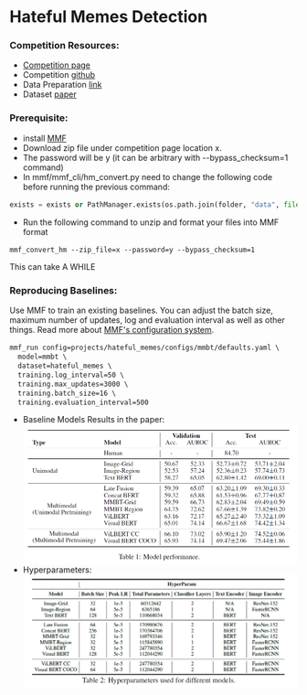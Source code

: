 # Hateful Memes Detection

### Competition Resources:

- [Competition page](https://hatefulmemeschallenge.com/)
- Competition [github](https://github.com/VictorCallejas/FB_MMHM)
- Data Preparation [link](https://github.com/facebookresearch/mmf/blob/master/projects/hateful_memes/README.md#prerequisites)
- Dataset [paper](https://arxiv.org/abs/2005.04790)


### Prerequisite: 
- install [MMF](https://mmf.sh/docs)
- Download zip file under competition page location x.
- The password will be y (it can be arbitrary with --bypass_checksum=1 command)
- In mmf/mmf_cli/hm_convert.py need to change the following code before running the previous command:
```python
exists = exists or PathManager.exists(os.path.join(folder, "data", file)) to exists = exists or PathManager.exists(os.path.join(folder, "hateful_memes", file))
```
- Run the following command to unzip and format your files into MMF format
```
mmf_convert_hm --zip_file=x --password=y --bypass_checksum=1
```
This can take A WHILE

### Reproducing Baselines:

Use MMF to train an existing baselines. You can adjust the batch size, maximum number of updates, log and evaluation interval as well as other things. Read more about [MMF's configuration system](https://mmf.sh/docs/notes/configuration/).

```commandline
mmf_run config=projects/hateful_memes/configs/mmbt/defaults.yaml \
  model=mmbt \
  dataset=hateful_memes \
  training.log_interval=50 \
  training.max_updates=3000 \
  training.batch_size=16 \
  training.evaluation_interval=500
```
- Baseline Models Results in the paper:
![img_2.png](img_2.png)
- Hyperparameters:
![img_3.png](img_3.png)


